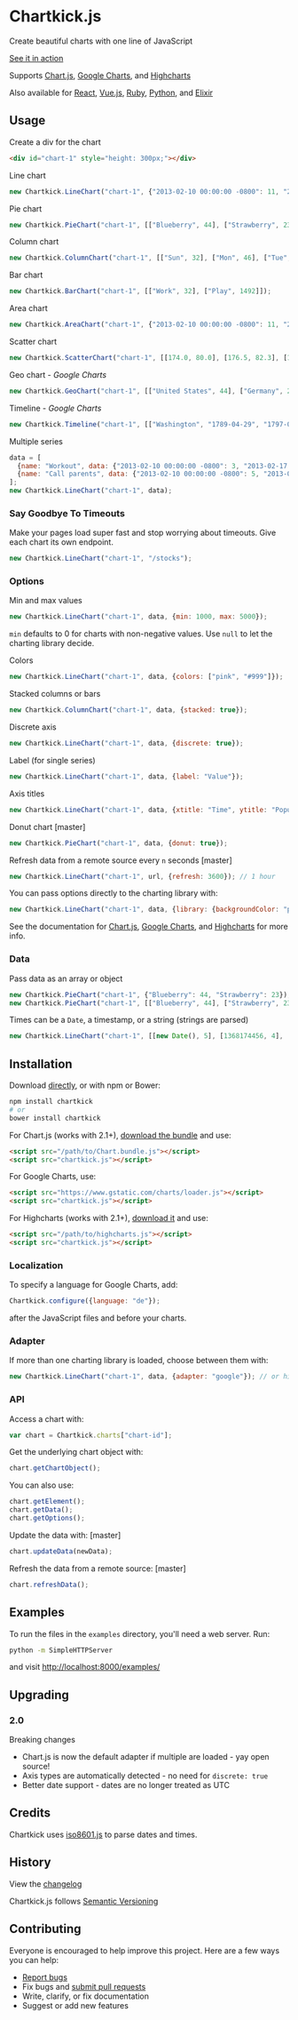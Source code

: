 # Chartkick.js

Create beautiful charts with one line of JavaScript

[See it in action](http://ankane.github.io/chartkick.js/examples/)

Supports [Chart.js](http://www.chartjs.org/), [Google Charts](https://developers.google.com/chart/), and [Highcharts](http://www.highcharts.com/)

Also available for [React](https://github.com/ankane/react-chartkick), [Vue.js](https://github.com/ankane/vue-chartkick), [Ruby](https://github.com/ankane/chartkick), [Python](https://github.com/mher/chartkick.py), and [Elixir](https://github.com/buren/chartkick-ex)

## Usage

Create a div for the chart

```html
<div id="chart-1" style="height: 300px;"></div>
```

Line chart

```javascript
new Chartkick.LineChart("chart-1", {"2013-02-10 00:00:00 -0800": 11, "2013-02-11 00:00:00 -0800": 6});
```

Pie chart

```javascript
new Chartkick.PieChart("chart-1", [["Blueberry", 44], ["Strawberry", 23]]);
```

Column chart

```javascript
new Chartkick.ColumnChart("chart-1", [["Sun", 32], ["Mon", 46], ["Tue", 28]]);
```

Bar chart

```javascript
new Chartkick.BarChart("chart-1", [["Work", 32], ["Play", 1492]]);
```

Area chart

```javascript
new Chartkick.AreaChart("chart-1", {"2013-02-10 00:00:00 -0800": 11, "2013-02-11 00:00:00 -0800": 6});
```

Scatter chart

```javascript
new Chartkick.ScatterChart("chart-1", [[174.0, 80.0], [176.5, 82.3], [180.3, 73.6]]);
```

Geo chart - *Google Charts*

```javascript
new Chartkick.GeoChart("chart-1", [["United States", 44], ["Germany", 23], ["Brazil", 22]]);
```

Timeline - *Google Charts*

```javascript
new Chartkick.Timeline("chart-1", [["Washington", "1789-04-29", "1797-03-03"], ["Adams", "1797-03-03", "1801-03-03"]]);
```

Multiple series

```javascript
data = [
  {name: "Workout", data: {"2013-02-10 00:00:00 -0800": 3, "2013-02-17 00:00:00 -0800": 4}},
  {name: "Call parents", data: {"2013-02-10 00:00:00 -0800": 5, "2013-02-17 00:00:00 -0800": 3}}
];
new Chartkick.LineChart("chart-1", data);
```

### Say Goodbye To Timeouts

Make your pages load super fast and stop worrying about timeouts. Give each chart its own endpoint.

```javascript
new Chartkick.LineChart("chart-1", "/stocks");
```

### Options

Min and max values

```javascript
new Chartkick.LineChart("chart-1", data, {min: 1000, max: 5000});
```

`min` defaults to 0 for charts with non-negative values. Use `null` to let the charting library decide.

Colors

```javascript
new Chartkick.LineChart("chart-1", data, {colors: ["pink", "#999"]});
```

Stacked columns or bars

```javascript
new Chartkick.ColumnChart("chart-1", data, {stacked: true});
```

Discrete axis

```javascript
new Chartkick.LineChart("chart-1", data, {discrete: true});
```

Label (for single series)

```javascript
new Chartkick.LineChart("chart-1", data, {label: "Value"});
```

Axis titles

```javascript
new Chartkick.LineChart("chart-1", data, {xtitle: "Time", ytitle: "Population"});
```

Donut chart [master]

```javascript
new Chartkick.PieChart("chart-1", data, {donut: true});
```

Refresh data from a remote source every `n` seconds [master]

```javascript
new Chartkick.LineChart("chart-1", url, {refresh: 3600}); // 1 hour
```

You can pass options directly to the charting library with:

```javascript
new Chartkick.LineChart("chart-1", data, {library: {backgroundColor: "pink"}});
```

See the documentation for [Chart.js](http://www.chartjs.org/docs/), [Google Charts](https://developers.google.com/chart/interactive/docs/gallery), and [Highcharts](http://api.highcharts.com/highcharts) for more info.

### Data

Pass data as an array or object

```javascript
new Chartkick.PieChart("chart-1", {"Blueberry": 44, "Strawberry": 23});
new Chartkick.PieChart("chart-1", [["Blueberry", 44], ["Strawberry", 23]]);
```

Times can be a `Date`, a timestamp, or a string (strings are parsed)

```javascript
new Chartkick.LineChart("chart-1", [[new Date(), 5], [1368174456, 4], ["2013-05-07 00:00:00 UTC", 7]]);
```

## Installation

Download [directly](https://raw.githubusercontent.com/ankane/chartkick.js/master/chartkick.js), or with npm or Bower:

```sh
npm install chartkick
# or
bower install chartkick
```

For Chart.js (works with 2.1+), [download the bundle](http://www.chartjs.org/docs/#getting-started-download-chart-js) and use:

```html
<script src="/path/to/Chart.bundle.js"></script>
<script src="chartkick.js"></script>
```

For Google Charts, use:

```html
<script src="https://www.gstatic.com/charts/loader.js"></script>
<script src="chartkick.js"></script>
```

For Highcharts (works with 2.1+), [download it](http://www.highcharts.com/download) and use:

```html
<script src="/path/to/highcharts.js"></script>
<script src="chartkick.js"></script>
```

### Localization

To specify a language for Google Charts, add:

```javascript
Chartkick.configure({language: "de"});
```

after the JavaScript files and before your charts.

### Adapter

If more than one charting library is loaded, choose between them with:

```javascript
new Chartkick.LineChart("chart-1", data, {adapter: "google"}); // or highcharts
```

### API

Access a chart with:

```javascript
var chart = Chartkick.charts["chart-id"];
```

Get the underlying chart object with:

```javascript
chart.getChartObject();
```

You can also use:

```javascript
chart.getElement();
chart.getData();
chart.getOptions();
```

Update the data with: [master]

```javascript
chart.updateData(newData);
```

Refresh the data from a remote source: [master]

```javascript
chart.refreshData();
```

## Examples

To run the files in the `examples` directory, you'll need a web server.  Run:

```sh
python -m SimpleHTTPServer
```

and visit [http://localhost:8000/examples/](http://localhost:8000/examples/)

## Upgrading

### 2.0

Breaking changes

- Chart.js is now the default adapter if multiple are loaded - yay open source!
- Axis types are automatically detected - no need for `discrete: true`
- Better date support - dates are no longer treated as UTC

## Credits

Chartkick uses [iso8601.js](https://github.com/Do/iso8601.js) to parse dates and times.

## History

View the [changelog](https://github.com/ankane/chartkick.js/blob/master/CHANGELOG.md)

Chartkick.js follows [Semantic Versioning](http://semver.org/)

## Contributing

Everyone is encouraged to help improve this project. Here are a few ways you can help:

- [Report bugs](https://github.com/ankane/chartkick.js/issues)
- Fix bugs and [submit pull requests](https://github.com/ankane/chartkick.js/pulls)
- Write, clarify, or fix documentation
- Suggest or add new features
